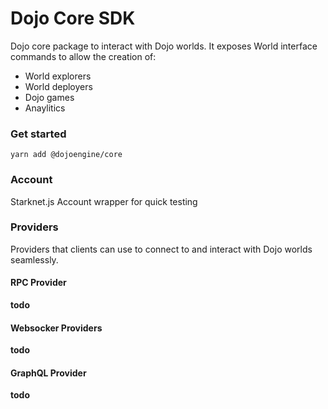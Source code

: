 # Dojo Core SDK

Dojo core package to interact with Dojo worlds. It exposes World interface commands to allow the creation of:

- World explorers
- World deployers
- Dojo games
- Anaylitics 

### Get started

```
yarn add @dojoengine/core
```

### Account

Starknet.js Account wrapper for quick testing

### Providers

Providers that clients can use to connect to and interact with Dojo worlds seamlessly.

#### RPC Provider

__todo__

#### Websocker Providers

__todo__

#### GraphQL Provider

__todo__
